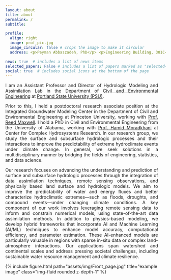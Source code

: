 ```yaml
---
layout: about
title: about
permalink: /
subtitle: 

profile:
  align: right
  image: prof_pic.jpg
  image_circular: false # crops the image to make it circular
  address: <p>Peyman Abbaszadeh, PhD</p> <p>Engineering Building, 301C</p> <p>1930 SW 4th Ave, Portland, OR 97201</p>

news: true  # includes a list of news items
selected_papers: False # includes a list of papers marked as "selected={true}"
social: true  # includes social icons at the bottom of the page
---
```

<p style="text-align: justify; margin-right: 0.25in;">
  I am an Assistant Professor and Director of Hydrologic Modeling and Assimilation Lab in the Department of <a href="https://www.pdx.edu/civil-environmental-engineering/">Civil and Environmental Engineering</a> at <a href="https://www.pdx.edu">Portland State University (PSU)</a>.
</p>

<p style="text-align: justify; margin-right: 0.25in;">
  Prior to this, I held a postdoctoral research associate position at the Integrated Groundwater Modeling Center in the Department of Civil and Environmental Engineering at Princeton University, working with <a href="http://maxwell.princeton.edu">Prof. Reed Maxwell</a>. I hold a PhD in Civil and Environmental Engineering from the University of Alabama, working with <a href="https://moradkhani.ua.edu">Prof. Hamid Moradkhani</a> at Center for Complex Hydrosystems Research. In our research group, we study the surface and subsurface hydrologic processes and their interactions to improve the predictability of extreme hydroclimate events under climate change. In general, we seek solutions in a multidisciplinary manner by bridging the fields of engineering, statistics, and data science.
</p>

<p style="text-align: justify; margin-right: 0.25in;">
  Our research focuses on advancing the understanding and prediction of surface and subsurface hydrologic processes through the integration of data assimilation techniques, remote sensing observations, and physically based land surface and hydrologic models. We aim to improve the predictability of water and energy fluxes and better characterize hydroclimatic extremes—such as floods, droughts, and compound events—under changing climate conditions. A key component of our work involves leveraging remote sensing data to inform and constrain numerical models, using state-of-the-art data assimilation methods. In addition to physics-based modeling, we develop hybrid frameworks that incorporate AI and Machine Learning (AI/ML) techniques to enhance model accuracy, computational efficiency, and parameter estimation. These AI-enhanced models are particularly valuable in regions with sparse in-situ data or complex land-atmosphere interactions. Our applications span watershed and continental scales and address pressing societal challenges, including sustainable water resource management and climate resilience.
</p>

<div class="row justify-content-sm-center">
    <div class="col-sm-10 mt-3 mt-md-0">
        {% include figure.html path="assets/img/Front_page.jpg" title="example image" class="img-fluid rounded z-depth-1" %}
    </div>
</div>




